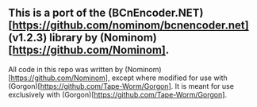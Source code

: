 ## This is a port of the (BCnEncoder.NET)[https://github.com/nominom/bcnencoder.net] (v1.2.3) library by (Nominom)[https://github.com/Nominom]. 
All code in this repo was written by (Nominom)[https://github.com/Nominom], except where modified for use with (Gorgon)[https://github.com/Tape-Worm/Gorgon].
It is meant for use exclusively with (Gorgon)[https://github.com/Tape-Worm/Gorgon].
